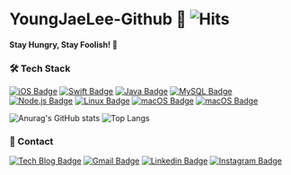 # YoungJaeLee-Github 🍎  ![Hits](https://hits.seeyoufarm.com/api/count/incr/badge.svg?url=https%3A%2F%2Fgithub.com%2FYoungJaeLee-github&count_bg=%23E3CC35&title_bg=%23DF5B5B&icon=&icon_color=%23E7E7E7&title=hits&edge_flat=false)
#### Stay Hungry, Stay Foolish! 📒

### 🛠 Tech Stack 
[![iOS Badge](https://img.shields.io/badge/-iOS%20App%20Programming-black?style=flat-square&logo=apple&logoColor=white)](https://developer.apple.com/kr/) [![Swift Badge](https://img.shields.io/badge/-Swift-orange?style=flat-square&logo=Swift&logoColor=white)](https://swift.org/getting-started/) [![Java Badge](https://img.shields.io/badge/-Java-brown?style=flat-square&logo=Java&logoColor=white)](https://devdocs.programmers.co.kr/references/java/docs/api/index.html?overview-summary.html) [![MySQL Badge](https://img.shields.io/badge/-MySQL-%234479A1?style=flat-square&logo=MySQL&logoColor=white)](https://dev.mysql.com/doc/) [![Node.js Badge](https://img.shields.io/badge/-Node.js-%23339933?style=flat-square&logo=Node.js&logoColor=white)](https://nodejs.org/ko/docs/) [![Linux Badge](https://img.shields.io/badge/-Linux-yellow?style=flat-square&logo=Linux&logoColor=white)](https://help.ubuntu.com/) [![macOS Badge](https://img.shields.io/badge/-macOS-%23000000?style=flat-square&logo=apple&logoColor=white)](https://developer.apple.com/macos/) [![macOS Badge](https://img.shields.io/badge/-Git-%23F05032?style=flat-square&logo=Git&logoColor=white)](https://git-scm.com/doc)

![Anurag's GitHub stats](https://github-readme-stats.vercel.app/api?username=YoungJaeLee-github&show_icons=true&theme=onedark) ![Top Langs](https://github-readme-stats.vercel.app/api/top-langs/?username=YoungJaeLee-github&layout=compact)

### 📱 Contact 
[![Tech Blog Badge](https://img.shields.io/badge/-Tech%20Blog-yellow?style=flat-square&logo=Blogger&logoColor=white)](https://youngjaelee.tistory.com/) [![Gmail Badge](https://img.shields.io/badge/Gmail-d14836?style=flat-square&logo=Gmail&logoColor=white&link=mailto:dudwo8528@gmail.com)](mailto:dudwo8528@gmail.com) [![Linkedin Badge](https://img.shields.io/badge/-LinkedIn-blue?style=flat-square&logo=Linkedin&logoColor=white&link=https://www.linkedin.com/in/youngjaelee1026/)](https://www.linkedin.com/in/youngjaelee1026/) [![Instagram Badge](https://img.shields.io/badge/-Instagram-%23E4405F?style=flat-square&logo=Instagram&logoColor=white)](https://www.instagram.com/oct.1026/)
